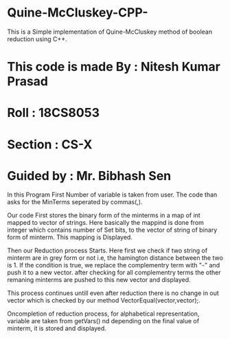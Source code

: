 # Quine-McCluskey-CPP-
This is a Simple implementation of Quine-McCluskey method of boolean reduction using C++.

# This code is made By : Nitesh Kumar Prasad
# Roll : 18CS8053
# Section : CS-X
# Guided by : Mr. Bibhash Sen

In this Program First Number of variable is taken from user.
The code than asks for the MinTerms seperated by commas(,).

Our code First stores the binary form of the minterms in a map of int mapped to vector of strings.
Here basically the mappind is done from integer which contains number of Set bits, to the vector of 
string of binary form of minterm. This mapping is Displayed.

Then our Reduction process Starts.
Here first we check if two string of minterm are in grey form or not i.e, the hamington distance between 
the two is 1. If the condition is true, we replace the complementry term with "-" and push it to a new vector.
after checking for all complementry terms the other remaning minterms are pushed to this new vector and displayed.

This process continues untill even after reduction there is no change in out vector which is checked by our method
VectorEqual(vector<string>,vector<string>);.
  
 Oncompletion of reduction process, for alphabetical representation, variable are taken from getVars() nd depending 
 on the final value of minterm, it is stored and displayed.
